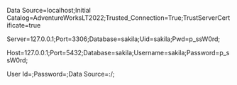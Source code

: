 <!-- Sample SQL Server connection string -->
Data Source=localhost;Initial Catalog=AdventureWorksLT2022;Trusted_Connection=True;TrustServerCertificate=true

<!-- Sample MySQL connection string -->
Server=127.0.0.1;Port=3306;Database=sakila;Uid=sakila;Pwd=p_ssW0rd;

<!-- Sample PostgreSQL connection string -->
Host=127.0.0.1;Port=5432;Database=sakila;Username=sakila;Password=p_ssW0rd;

<!-- Sample Oracle connection string -->
User Id=<your-username>;Password=<your-password>;Data Source=<host>:<port>/<service-name>;
